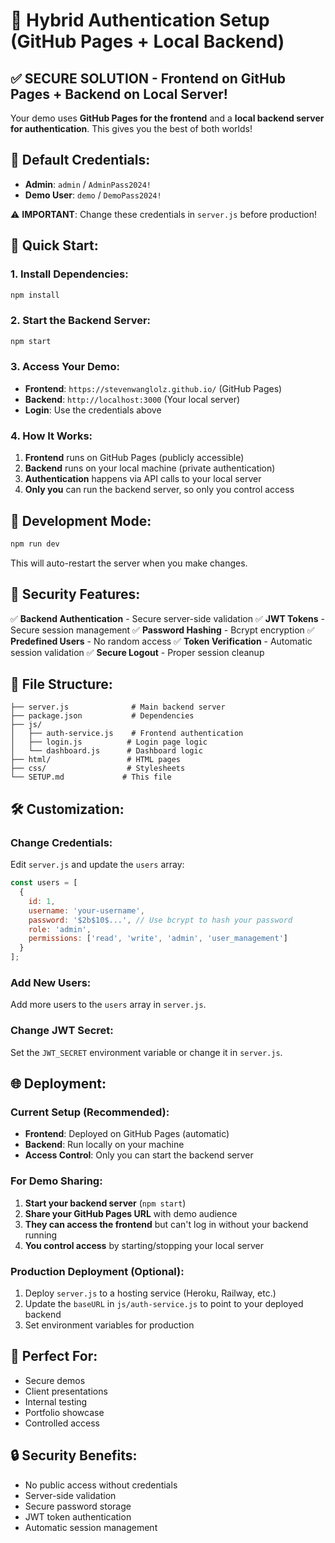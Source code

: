# 🚀 Hybrid Authentication Setup (GitHub Pages + Local Backend)

## ✅ **SECURE SOLUTION - Frontend on GitHub Pages + Backend on Local Server!**

Your demo uses **GitHub Pages for the frontend** and a **local backend server for authentication**. This gives you the best of both worlds!

## 🔐 **Default Credentials:**

- **Admin**: `admin` / `AdminPass2024!`
- **Demo User**: `demo` / `DemoPass2024!`

⚠️ **IMPORTANT**: Change these credentials in `server.js` before production!

## 🚀 **Quick Start:**

### **1. Install Dependencies:**

```bash
npm install
```

### **2. Start the Backend Server:**

```bash
npm start
```

### **3. Access Your Demo:**

- **Frontend**: `https://stevenwanglolz.github.io/` (GitHub Pages)
- **Backend**: `http://localhost:3000` (Your local server)
- **Login**: Use the credentials above

### **4. How It Works:**

1. **Frontend** runs on GitHub Pages (publicly accessible)
2. **Backend** runs on your local machine (private authentication)
3. **Authentication** happens via API calls to your local server
4. **Only you** can run the backend server, so only you control access

## 🔧 **Development Mode:**

```bash
npm run dev
```

This will auto-restart the server when you make changes.

## 🔐 **Security Features:**

✅ **Backend Authentication** - Secure server-side validation
✅ **JWT Tokens** - Secure session management
✅ **Password Hashing** - Bcrypt encryption
✅ **Predefined Users** - No random access
✅ **Token Verification** - Automatic session validation
✅ **Secure Logout** - Proper session cleanup

## 📝 **File Structure:**

```
├── server.js              # Main backend server
├── package.json           # Dependencies
├── js/
│   ├── auth-service.js    # Frontend authentication
│   ├── login.js          # Login page logic
│   └── dashboard.js      # Dashboard logic
├── html/                 # HTML pages
├── css/                  # Stylesheets
└── SETUP.md             # This file
```

## 🛠️ **Customization:**

### **Change Credentials:**

Edit `server.js` and update the `users` array:

```javascript
const users = [
  {
    id: 1,
    username: 'your-username',
    password: '$2b$10$...', // Use bcrypt to hash your password
    role: 'admin',
    permissions: ['read', 'write', 'admin', 'user_management']
  }
];
```

### **Add New Users:**

Add more users to the `users` array in `server.js`.

### **Change JWT Secret:**

Set the `JWT_SECRET` environment variable or change it in `server.js`.

## 🌐 **Deployment:**

### **Current Setup (Recommended):**

- **Frontend**: Deployed on GitHub Pages (automatic)
- **Backend**: Run locally on your machine
- **Access Control**: Only you can start the backend server

### **For Demo Sharing:**

1. **Start your backend server** (`npm start`)
2. **Share your GitHub Pages URL** with demo audience
3. **They can access the frontend** but can't log in without your backend running
4. **You control access** by starting/stopping your local server

### **Production Deployment (Optional):**

1. Deploy `server.js` to a hosting service (Heroku, Railway, etc.)
2. Update the `baseURL` in `js/auth-service.js` to point to your deployed backend
3. Set environment variables for production

## 🎯 **Perfect For:**

- Secure demos
- Client presentations
- Internal testing
- Portfolio showcase
- Controlled access

## 🔒 **Security Benefits:**

- No public access without credentials
- Server-side validation
- Secure password storage
- JWT token authentication
- Automatic session management
